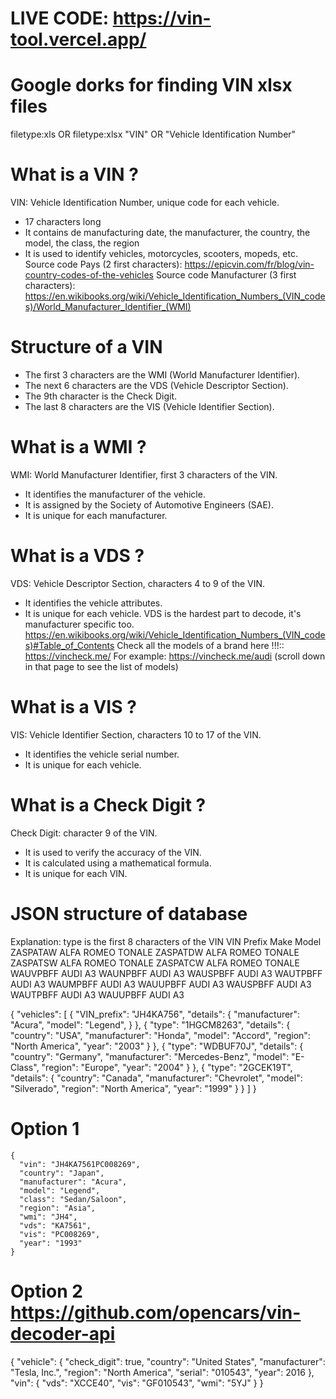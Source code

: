 # LIVE CODE: https://vin-tool.vercel.app/


# Google dorks for finding VIN xlsx files
filetype:xls OR filetype:xlsx "VIN" OR "Vehicle Identification Number"







# What is a VIN ?
VIN: Vehicle Identification Number, unique code for each vehicle.
- 17 characters long
- It contains de manufacturing date, the manufacturer, the country, the model, the class, the region
- It is used to identify vehicles, motorcycles, scooters, mopeds, etc.
Source code Pays (2 first characters): https://epicvin.com/fr/blog/vin-country-codes-of-the-vehicles
Source code Manufacturer (3 first characters): https://en.wikibooks.org/wiki/Vehicle_Identification_Numbers_(VIN_codes)/World_Manufacturer_Identifier_(WMI)


# Structure of a VIN
- The first 3 characters are the WMI (World Manufacturer Identifier).
- The next 6 characters are the VDS (Vehicle Descriptor Section).
- The 9th character is the Check Digit.
- The last 8 characters are the VIS (Vehicle Identifier Section).
# What is a WMI ?
WMI: World Manufacturer Identifier, first 3 characters of the VIN.
- It identifies the manufacturer of the vehicle.
- It is assigned by the Society of Automotive Engineers (SAE).
- It is unique for each manufacturer.

# What is a VDS ?
VDS: Vehicle Descriptor Section, characters 4 to 9 of the VIN.
- It identifies the vehicle attributes.
- It is unique for each vehicle.
VDS is the hardest part to decode, it's manufacturer specific too. https://en.wikibooks.org/wiki/Vehicle_Identification_Numbers_(VIN_codes)#Table_of_Contents
Check all the models of a brand here !!!:: https://vincheck.me/
For example: https://vincheck.me/audi      (scroll down in that page to see the list of models)
# What is a VIS ?
VIS: Vehicle Identifier Section, characters 10 to 17 of the VIN.
- It identifies the vehicle serial number.
- It is unique for each vehicle.

# What is a Check Digit ?
Check Digit: character 9 of the VIN.
- It is used to verify the accuracy of the VIN.
- It is calculated using a mathematical formula.
- It is unique for each VIN.





# JSON structure of database
Explanation: type is the first 8 characters of the VIN
VIN Prefix	Make	Model
ZASPATAW	ALFA ROMEO	TONALE
ZASPATDW	ALFA ROMEO	TONALE
ZASPATSW	ALFA ROMEO	TONALE
ZASPATCW	ALFA ROMEO	TONALE
WAUVPBFF	AUDI	A3
WAUNPBFF	AUDI	A3
WAUSPBFF	AUDI	A3
WAUTPBFF	AUDI	A3
WAUMPBFF	AUDI	A3
WAUUPBFF	AUDI	A3
WAUSPBFF	AUDI	A3
WAUTPBFF	AUDI	A3
WAUUPBFF	AUDI	A3

{
  "vehicles": [
    {
      "VIN_prefix": "JH4KA756",
      "details": {
        "manufacturer": "Acura",
        "model": "Legend",
      }
    },
    {
      "type": "1HGCM8263",
      "details": {
        "country": "USA",
        "manufacturer": "Honda",
        "model": "Accord",
        "region": "North America",
        "year": "2003"
      }
    },
    {
      "type": "WDBUF70J",
      "details": {
        "country": "Germany",
        "manufacturer": "Mercedes-Benz",
        "model": "E-Class",
        "region": "Europe",
        "year": "2004"
      }
    },
    {
      "type": "2GCEK19T",
      "details": {
        "country": "Canada",
        "manufacturer": "Chevrolet",
        "model": "Silverado",
        "region": "North America",
        "year": "1999"
      }
    }
  ]
}


# Option 1
```
{
  "vin": "JH4KA7561PC008269",
  "country": "Japan",
  "manufacturer": "Acura",
  "model": "Legend",
  "class": "Sedan/Saloon",
  "region": "Asia",
  "wmi": "JH4",
  "vds": "KA7561",
  "vis": "PC008269",
  "year": "1993"
}
```

# Option 2 https://github.com/opencars/vin-decoder-api
{
  "vehicle": {
    "check_digit": true,
    "country": "United States",
    "manufacturer": "Tesla, Inc.",
    "region": "North America",
    "serial": "010543",
    "year": 2016
  },
  "vin": {
    "vds": "XCCE40",
    "vis": "GF010543",
    "wmi": "5YJ"
  }
}
